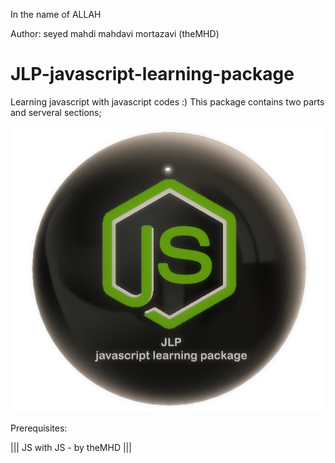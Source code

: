 ﻿In the name of ALLAH

Author:  seyed mahdi mahdavi mortazavi (theMHD)
# JLP-javascript-learning-package

Learning javascript with javascript codes :)
This package contains two parts and serveral sections;

![alt text](JLPLogo.png)

Prerequisites:

||| JS with JS - by theMHD |||